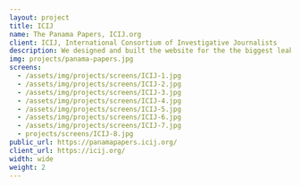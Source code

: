```yaml
---
layout: project
title: ICIJ
name: The Panama Papers, ICIJ.org
client: ICIJ, International Consortium of Investigative Journalists
description: We designed and built the website for the the biggest leak in whistleblower history, as well as the accompanying back-end components to publish articles as the story unfolds, to follow the investigation through a set of automated emails, read later functionality, etc. We also designed and implemented the accompanying visualizations and charts that help understand the whole story
img: projects/panama-papers.jpg
screens:
  - /assets/img/projects/screens/ICIJ-1.jpg
  - /assets/img/projects/screens/ICIJ-2.jpg
  - /assets/img/projects/screens/ICIJ-3.jpg
  - /assets/img/projects/screens/ICIJ-4.jpg
  - /assets/img/projects/screens/ICIJ-5.jpg
  - /assets/img/projects/screens/ICIJ-6.jpg
  - /assets/img/projects/screens/ICIJ-7.jpg
  - projects/screens/ICIJ-8.jpg
public_url: https://panamapapers.icij.org/
client_url: https://icij.org/
width: wide
weight: 2
---
```

